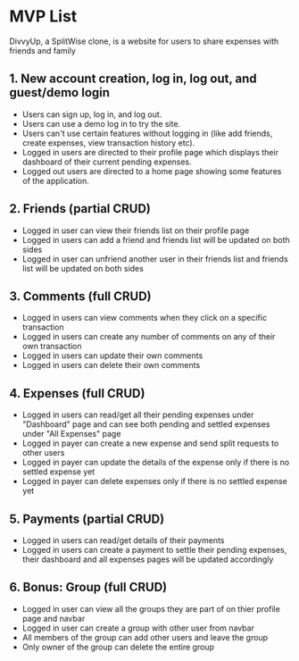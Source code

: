 # MVP List

DivvyUp, a SplitWise clone, is a website for users to share expenses with friends and family

## 1. New account creation, log in, log out, and guest/demo login

* Users can sign up, log in, and log out.
* Users can use a demo log in to try the site.
* Users can't use certain features without logging in (like add friends, create expenses, view transaction history etc).
* Logged in users are directed to their profile page which displays their dashboard of their current pending expenses.
* Logged out users are directed to a home page showing some features of the application.


## 2. Friends (partial CRUD)

* Logged in user can view their friends list on their profile page
* Logged in users can add a friend and friends list will be updated on both sides
* Logged in user can unfriend another user in their friends list and friends list will be updated on both sides


## 3. Comments (full CRUD)

* Logged in users can view comments when they click on a specific transaction
* Logged in users can create any number of comments on any of their own transaction
* Logged in users can update their own comments
* Logged in users can delete their own comments


## 4. Expenses (full CRUD)

* Logged in users can read/get all their pending expenses under "Dashboard" page and can see both pending and settled expenses under "All Expenses" page
* Logged in payer can create a new expense and send split requests to other users
* Logged in payer can update the details of the expense only if there is no settled expense yet
* Logged in payer can delete expenses only if there is no settled expense yet


## 5. Payments (partial CRUD)

* Logged in users can read/get details of their payments
* Logged in users can create a payment to settle their pending expenses, their dashboard and all expenses pages will be updated accordingly


## 6. Bonus: Group (full CRUD)

* Logged in user can view all the groups they are part of on thier profile page and navbar
* Logged in user can create a group with other user from navbar
* All members of the group can add other users and leave the group
* Only owner of the group can delete the entire group
